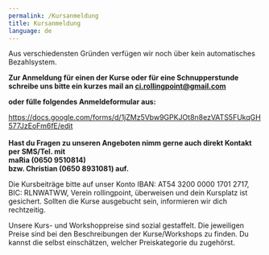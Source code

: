 ```yaml
---
permalink: /Kursanmeldung
title: Kursanmeldung
language: de
---
```

Aus verschiedensten Gründen verfügen wir noch über kein automatisches Bezahlsystem.

**Zur Anmeldung für einen der Kurse oder für eine Schnupperstunde schreibe uns bitte ein kurzes mail an ci.rollingpoint@gmail.com**

**oder fülle folgendes Anmeldeformular aus:**

<https://docs.google.com/forms/d/1jZMz5Vbw9GPKJOt8n8ezVATS5FUkqGH577JzEoFm6fE/edit>\
\
**Hast du Fragen zu unseren Angeboten nimm gerne auch direkt Kontakt per SMS/Tel. mit**\
**maRia (0650 9510814)**\
**bzw. Christian (0650 8931081) auf.**

Die Kursbeiträge bitte auf unser Konto IBAN: AT54 3200 0000 1701 2717, BIC: RLNWATWW, Verein rollingpoint, überweisen und dein Kursplatz ist gesichert. Sollten die Kurse ausgebucht sein, informieren wir dich rechtzeitig.

Unsere Kurs- und Workshoppreise sind sozial gestaffelt. Die jeweiligen Preise sind bei den Beschreibungen der Kurse/Workshops zu finden. Du kannst die selbst einschätzen, welcher Preiskategorie du zugehörst.